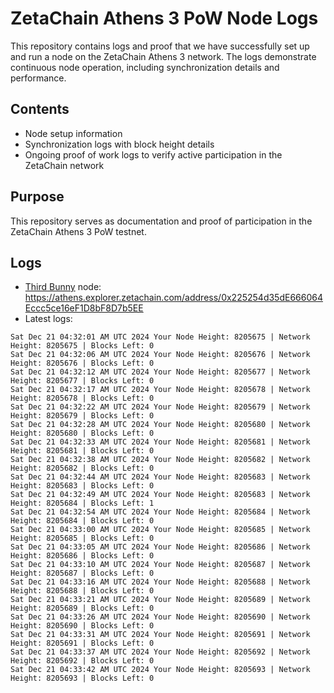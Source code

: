 # ZetaChain Athens 3 PoW Node Logs
This repository contains logs and proof that we have successfully set up and run a node on the ZetaChain Athens 3 network. The logs demonstrate continuous node operation, including synchronization details and performance.

## Contents
- Node setup information
- Synchronization logs with block height details
- Ongoing proof of work logs to verify active participation in the ZetaChain network

## Purpose
This repository serves as documentation and proof of participation in the ZetaChain Athens 3 PoW testnet.

## Logs

- [Third Bunny](https://thirdbunny.xyz/) node: https://athens.explorer.zetachain.com/address/0x225254d35dE666064Eccc5ce16eF1D8bF8D7b5EE
- Latest logs:
```
Sat Dec 21 04:32:01 AM UTC 2024 Your Node Height: 8205675 | Network Height: 8205675 | Blocks Left: 0
Sat Dec 21 04:32:06 AM UTC 2024 Your Node Height: 8205676 | Network Height: 8205676 | Blocks Left: 0
Sat Dec 21 04:32:12 AM UTC 2024 Your Node Height: 8205677 | Network Height: 8205677 | Blocks Left: 0
Sat Dec 21 04:32:17 AM UTC 2024 Your Node Height: 8205678 | Network Height: 8205678 | Blocks Left: 0
Sat Dec 21 04:32:22 AM UTC 2024 Your Node Height: 8205679 | Network Height: 8205679 | Blocks Left: 0
Sat Dec 21 04:32:28 AM UTC 2024 Your Node Height: 8205680 | Network Height: 8205680 | Blocks Left: 0
Sat Dec 21 04:32:33 AM UTC 2024 Your Node Height: 8205681 | Network Height: 8205681 | Blocks Left: 0
Sat Dec 21 04:32:38 AM UTC 2024 Your Node Height: 8205682 | Network Height: 8205682 | Blocks Left: 0
Sat Dec 21 04:32:44 AM UTC 2024 Your Node Height: 8205683 | Network Height: 8205683 | Blocks Left: 0
Sat Dec 21 04:32:49 AM UTC 2024 Your Node Height: 8205683 | Network Height: 8205684 | Blocks Left: 1
Sat Dec 21 04:32:54 AM UTC 2024 Your Node Height: 8205684 | Network Height: 8205684 | Blocks Left: 0
Sat Dec 21 04:33:00 AM UTC 2024 Your Node Height: 8205685 | Network Height: 8205685 | Blocks Left: 0
Sat Dec 21 04:33:05 AM UTC 2024 Your Node Height: 8205686 | Network Height: 8205686 | Blocks Left: 0
Sat Dec 21 04:33:10 AM UTC 2024 Your Node Height: 8205687 | Network Height: 8205687 | Blocks Left: 0
Sat Dec 21 04:33:16 AM UTC 2024 Your Node Height: 8205688 | Network Height: 8205688 | Blocks Left: 0
Sat Dec 21 04:33:21 AM UTC 2024 Your Node Height: 8205689 | Network Height: 8205689 | Blocks Left: 0
Sat Dec 21 04:33:26 AM UTC 2024 Your Node Height: 8205690 | Network Height: 8205690 | Blocks Left: 0
Sat Dec 21 04:33:31 AM UTC 2024 Your Node Height: 8205691 | Network Height: 8205691 | Blocks Left: 0
Sat Dec 21 04:33:37 AM UTC 2024 Your Node Height: 8205692 | Network Height: 8205692 | Blocks Left: 0
Sat Dec 21 04:33:42 AM UTC 2024 Your Node Height: 8205693 | Network Height: 8205693 | Blocks Left: 0
```
